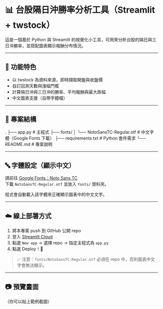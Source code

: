 # 📊 台股隔日沖勝率分析工具（Streamlit + twstock）

這是一個基於 Python 與 Streamlit 的視覺化小工具，可用來分析台股的隔日與三日沖勝率，並搭配圖表顯示報酬分布情況。

---

## 🔧 功能特色

- 以 twstock 為資料來源，即時擷取開盤與收盤價
- 自訂回測天數與漲幅門檻
- 計算隔日沖與三日沖的勝率、平均報酬與最大跌幅
- 中文圖表支援（自帶字體檔）

---

## 🧱 專案結構
.
├── app.py # 主程式
├── fonts/
│ └── NotoSansTC-Regular.otf # 中文字體（Google Fonts 下載）
├── requirements.txt # Python 套件需求
└── README.md # 專案說明

---

## 🔤 字體設定（顯示中文）

請前往 [Google Fonts：Noto Sans TC](https://fonts.google.com/specimen/Noto+Sans+TC)  
下載 `NotoSansTC-Regular.otf` 並放入 `fonts/` 資料夾。

程式會自動載入該字體來正確顯示圖表中的中文文字。

---

## ☁️ 線上部署方式

1. 將本專案 push 到 GitHub 公開 repo
2. 登入 [Streamlit Cloud](https://streamlit.io/cloud)
3. 點選 `New app` → 選擇 repo → 指定主程式為 `app.py`
4. 點選 Deploy！🎉

> ✅ 注意：`fonts/NotoSansTC-Regular.otf` 必須在 repo 中，否則圖表中文字會無法顯示。

---

## 📷 預覽畫面

（你可以貼上範例截圖）
